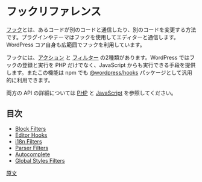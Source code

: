 <!-- 
# Hooks Reference
 -->
# フックリファレンス

<!-- 
[Hooks](https://developer.wordpress.org/plugins/hooks/) are a way for one piece of code to interact/modify another piece of code. They provide one way for plugins and themes to interact with the editor, but they’re also used extensively by WordPress Core itself.

There are two types of hooks: [Actions](https://developer.wordpress.org/plugins/hooks/actions/) and [Filters](https://developer.wordpress.org/plugins/hooks/filters/). In addition to PHP actions and filters, WordPress also provides a mechanism for registering and executing hooks in JavaScript. This functionality is also available on npm as the [@wordpress/hooks](https://www.npmjs.com/package/@wordpress/hooks) package, for general purpose use.

You can also learn more about both APIs: [PHP](https://developer.wordpress.org/reference/) and [JavaScript](/packages/hooks/README.md).
 -->

[フック](https://developer.wordpress.org/plugins/hooks/)とは、あるコードが別のコードと通信したり、別のコードを変更する方法です。プラグインやテーマはフックを使用してエディターと通信します。WordPress コア自身も広範囲でフックを利用しています。

フックには、[アクション](https://developer.wordpress.org/plugins/hooks/actions/) と [フィルター](https://developer.wordpress.org/plugins/hooks/filters/) の2種類があります。WordPress ではフックの登録と実行を PHP だけでなく、JavaScript からも実行できる手段を提供します。またこの機能は npm でも [@wordpress/hooks](https://www.npmjs.com/package/@wordpress/hooks) パッケージとして汎用的に利用できます。

両方の API の詳細については [PHP](https://developer.wordpress.org/reference/) と [JavaScript](https://developer.wordpress.org/block-editor/packages/packages-hooks/) を参照してください。

## 目次

- [Block Filters](https://developer.wordpress.org/block-editor/developers/filters/block-filters/)
- [Editor Hooks](https://developer.wordpress.org/block-editor/reference-guides/filters/editor-filters/)
- [i18n Filters](https://developer.wordpress.org/block-editor/reference-guides/filters/i18n-filters/)
- [Parser Filters](https://developer.wordpress.org/block-editor/developers/filters/parser-filters/)
- [Autocomplete](https://developer.wordpress.org/block-editor/developers/filters/autocomplete-filters/)
- [Global Styles Filters](https://developer.wordpress.org/block-editor/reference-guides/filters/global-styles-filters/)

[原文](https://github.com/WordPress/gutenberg/blob/trunk/docs/reference-guides/filters/README.md)